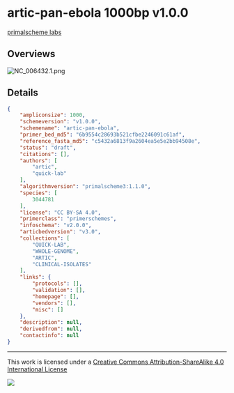 # artic-pan-ebola 1000bp v1.0.0

[primalscheme labs](https://labs.primalscheme.com/detail/artic-pan-ebola/1000/v1.0.0)

## Overviews

![NC_006432.1.png](work/NC_006432.1.png)

## Details

```json
{
    "ampliconsize": 1000,
    "schemeversion": "v1.0.0",
    "schemename": "artic-pan-ebola",
    "primer_bed_md5": "6b9554c28693b521cfbe2246091c61af",
    "reference_fasta_md5": "c5432a6813f9a2604ea5e5e2bb94508e",
    "status": "draft",
    "citations": [],
    "authors": [
        "artic",
        "quick-lab"
    ],
    "algorithmversion": "primalscheme3:1.1.0",
    "species": [
        3044781
    ],
    "license": "CC BY-SA 4.0",
    "primerclass": "primerschemes",
    "infoschema": "v2.0.0",
    "articbedversion": "v3.0",
    "collections": [
        "QUICK-LAB",
        "WHOLE-GENOME",
        "ARTIC",
        "CLINICAL-ISOLATES"
    ],
    "links": {
        "protocols": [],
        "validation": [],
        "homepage": [],
        "vendors": [],
        "misc": []
    },
    "description": null,
    "derivedfrom": null,
    "contactinfo": null
}
```



------------------------------------------------------------------------

This work is licensed under a [Creative Commons Attribution-ShareAlike 4.0 International License](http://creativecommons.org/licenses/by-sa/4.0/) 

![](https://i.creativecommons.org/l/by-sa/4.0/88x31.png)